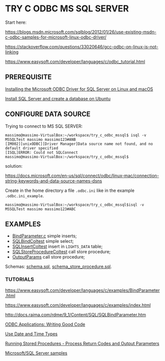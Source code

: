 # TRY C ODBC MS SQL SERVER 

Start here:

https://blogs.msdn.microsoft.com/sqlblog/2012/01/26/use-existing-msdn-c-odbc-samples-for-microsoft-linux-odbc-driver/

https://stackoverflow.com/questions/33020646/gcc-odbc-on-linux-is-not-linking

https://www.easysoft.com/developer/languages/c/odbc_tutorial.html

## PREREQUISITE

[Installing the Microsoft ODBC Driver for SQL Server on Linux and macOS](https://docs.microsoft.com/en-us/sql/connect/odbc/linux-mac/installing-the-microsoft-odbc-driver-for-sql-server)  

[Install SQL Server and create a database on Ubuntu](https://docs.microsoft.com/en-us/sql/linux/quickstart-install-connect-ubuntu)

## CONFIGURE DATA SOURCE

Trying to connect to MS SQL SERVER:

```
massimo@massimo-VirtualBox:~/workspace/try_c_odbc_mssql$ isql -v MSSQLTest massimo massimo123#ANB
[IM002][unixODBC][Driver Manager]Data source name not found, and no default driver specified
[ISQL]ERROR: Could not SQLConnect
massimo@massimo-VirtualBox:~/workspace/try_c_odbc_mssql$
```
solution:  

https://docs.microsoft.com/en-us/sql/connect/odbc/linux-mac/connection-string-keywords-and-data-source-names-dsns

Create in the home directory a file `.odbc.ini` like in the example `.odbc.ini_example`.

```
massimo@massimo-VirtualBox:~/workspace/try_c_odbc_mssql$isql -v MSSQLTest massimo massimo123#ABC
```

## EXAMPLES

* [BindParameter.c](BindParameter.c) simple inserts;
* [SQLBindColtest](SQLBindColtest.c)  simple select;
* [SQLInsertColtest](SQLInsertColtest.c) insert in `LIGHTS_DATA` table;
* [SQLStoreProcedureColtest](SQLStoreProcedureColtest.c) call store procedure;
* [OutputParams](OutputParams.c) call store procedure;  

Schemas: [schema.sql](schema.sql), [schema_store_procedure.sql](schema_store_procedure.sql).

### TUTORIALS

https://www.easysoft.com/developer/languages/c/examples/BindParameter.html 

https://www.easysoft.com/developer/languages/c/examples/index.html

http://docs.raima.com/rdme/9_1/Content/SQL/SQLBindParameter.htm

[ODBC Applications: Writing Good Code](http://cdn.ttgtmedia.com/searchDataManagement/downloads/DataAccessHandbook_CH05.pdf)

[Use Date and Time Types](https://docs.microsoft.com/en-us/sql/relational-databases/native-client-odbc-how-to/use-date-and-time-types)

[Running Stored Procedures - Process Return Codes and Output Parameters](https://docs.microsoft.com/en-us/sql/relational-databases/native-client-odbc-how-to/running-stored-procedures-process-return-codes-and-output-parameters)

[Microsoft/SQL Server samples](https://github.com/Microsoft/sql-server-samples)









